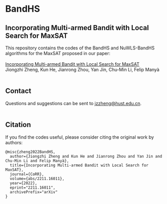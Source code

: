 # BandHS
Incorporating Multi-armed Bandit with Local Search for MaxSAT
----
This repository contains the codes of the BandHS and NuWLS-BandHS algorithms for the MaxSAT proposed in our paper: <br> <br>
[Incorporating Multi-armed Bandit with Local Search for MaxSAT](https://arxiv.org/abs/2211.16011) <br>
Jiongzhi Zheng, Kun He, Jianrong Zhou, Yan Jin, Chu-Min Li, Felip Manyà <br> <br>

Contact
----
Questions and suggestions can be sent to jzzheng@hust.edu.cn. <br> <br>

Citation
----
If you find the codes useful, please consider citing the original work by authors: <br>
```
@misc{zheng2022BandHS,
  author={Jiongzhi Zheng and Kun He and Jianrong Zhou and Yan Jin and Chu-Min Li and Felip Manyà},
  title={Incorporating Multi-armed Bandit with Local Search for MaxSAT},
  journal={CoRR},
  volume={abs/2211.16011},
  year={2022},
  eprint="2211.16011",
  archivePrefix="arXiv"
}
```

